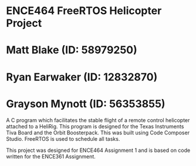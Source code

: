 # ENCE464 FreeRTOS Helicopter Project
# Matt Blake       (ID: 58979250)
# Ryan Earwaker    (ID: 12832870)
# Grayson Mynott   (ID: 56353855)

A C program which facilitates the stable flight of a remote control helicopter
attached to a HeliRig. This program is designed for the Texas Instruments
Tiva Board and the Orbit Boosterpack. This was built using Code Composer Studio.
FreeRTOS is used to schedule all tasks.

This project was designed for ENCE464 Assignment 1 and is based on code
written for the ENCE361 Assignment.